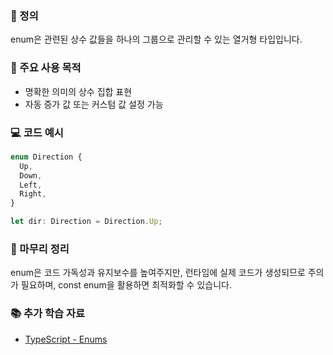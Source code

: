 ### 📘 정의

enum은 관련된 상수 값들을 하나의 그룹으로 관리할 수 있는 열거형 타입입니다.

### 🎯 주요 사용 목적

- 명확한 의미의 상수 집합 표현
- 자동 증가 값 또는 커스텀 값 설정 가능

### 💻 코드 예시

```ts
enum Direction {
  Up,
  Down,
  Left,
  Right,
}

let dir: Direction = Direction.Up;
```

### 🧩 마무리 정리

enum은 코드 가독성과 유지보수를 높여주지만, 런타임에 실제 코드가 생성되므로 주의가 필요하며, const enum을 활용하면 최적화할 수 있습니다.

### 📚 추가 학습 자료

- [TypeScript - Enums](https://www.typescriptlang.org/docs/handbook/enums.html)
